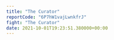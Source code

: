 ```yaml
---
title: "The Curator"
reportCode: "6P7hW1vajLwnkfrJ"
fight: "The Curator"
date: 2021-10-01T19:23:51.380000+00:00
---
```

